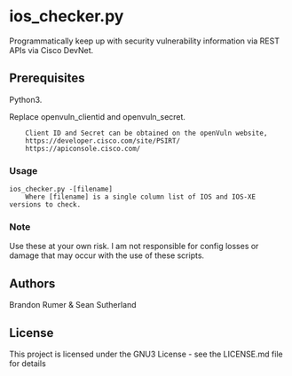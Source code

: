 # ios_checker.py
Programmatically keep up with security vulnerability information via REST APIs via Cisco DevNet.

## Prerequisites

Python3.

Replace openvuln_clientid and openvuln_secret.

        Client ID and Secret can be obtained on the openVuln website,
        https://developer.cisco.com/site/PSIRT/
        https://apiconsole.cisco.com/


### Usage

    ios_checker.py -[filename]
        Where [filename] is a single column list of IOS and IOS-XE versions to check.

### Note

Use these at your own risk. I am not responsible for config losses or damage that may occur with the use of 
these scripts.

## Authors

Brandon Rumer & Sean Sutherland

## License

This project is licensed under the GNU3 License - see the LICENSE.md file for details
   
